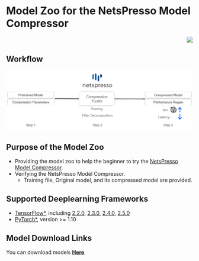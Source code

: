 # Model Zoo for the NetsPresso Model Compressor

<div align=right>
  <a href="https://hits.seeyoufarm.com"><img src="https://hits.seeyoufarm.com/api/count/incr/badge.svg?url=https%3A%2F%2Fgithub.com%2FNota-NetsPresso%2FNetsPresso-CompressionToolkit-ModelZoo%2Fblob%2Fmain%2FREADME.md&count_bg=%23368EEB&title_bg=%23555555&icon=&icon_color=%23E7E7E7&title=hits&edge_flat=false"/></a>
</div>

## Workflow

  <p align="center">
    <img src="/imgs/overall_workflow.png" alt="Workflow">
  </p>

## Purpose of the Model Zoo

* Providing the model zoo to help the beginner to try the [NetsPresso Model Compressor](https://compression.netspresso.ai/).
* Verifying the NetsPresso Model Compressor.
  * Training file, Original model, and its compressed model are provided.


## Supported Deeplearning Frameworks

* [TensorFlow\*](https://github.com/tensorflow/tensorflow), including [2.2.0](https://github.com/tensorflow/tensorflow/tree/v2.2.0), [2.3.0](https://github.com/tensorflow/tensorflow/tree/v2.3.0), [2.4.0](https://github.com/tensorflow/tensorflow/tree/v2.4.0), [2.5.0](https://github.com/tensorflow/tensorflow/tree/v2.5.0)
* [PyTorch\*](https://pytorch.org/), version >= 1.10



## Model Download Links
You can download models [**Here**](models).


